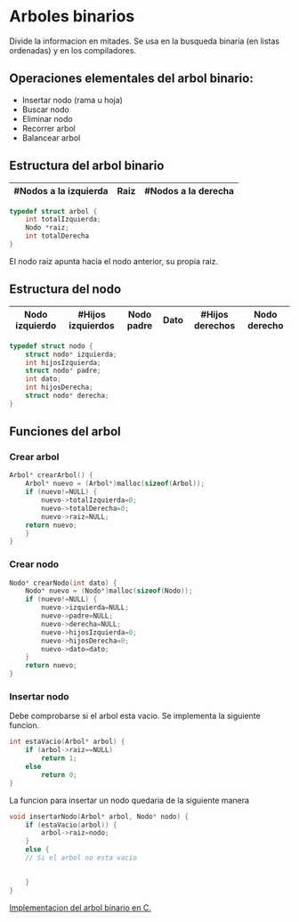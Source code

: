 # Arboles binarios

Divide la informacion en mitades. Se usa en la busqueda binaria (en listas ordenadas) y en los compiladores.

## Operaciones elementales del arbol binario:

- Insertar nodo (rama u hoja)
- Buscar nodo
- Eliminar nodo
- Recorrer arbol
- Balancear arbol


## Estructura del arbol binario

|#Nodos a la izquierda|Raiz|#Nodos a la derecha|
|---|---|---|

```C
typedef struct arbol {
    int totalIzquierda;
    Nodo *raiz;
    int totalDerecha
}
```
El nodo raiz apunta hacia el nodo anterior, su propia raiz.

## Estructura del nodo
|Nodo izquierdo|#Hijos izquierdos|Nodo padre|Dato|#Hijos derechos|Nodo derecho|
|---|---|---|---|----|---|

```C
typedef struct nodo {
    struct nodo* izquierda;
    int hijosIzquierda;
    struct nodo* padre;
    int dato;
    int hijosDerecha;
    struct nodo* derecha;
}
```

## Funciones del arbol

### Crear arbol

```C
Arbol* crearArbol() {
    Arbol* nuevo = (Arbol*)malloc(sizeof(Arbol));
    if (nuevo!=NULL) {
        nuevo->totalIzquierda=0;
        nuevo->totalDerecha=0;
        nuevo->raiz=NULL;
    return nuevo;
    }
}
```

### Crear nodo

```C
Nodo* crearNodo(int dato) {
    Nodo* nuevo = (Nodo*)malloc(sizeof(Nodo));
    if (nuevo!=NULL) {
        nuevo->izquierda=NULL;
        nuevo->padre=NULL;
        nuevo->derecha=NULL;
        nuevo->hijosIzquierda=0;
        nuevo->hijosDerecha=0;
        nuevo->dato=dato;
    }
    return nuevo;
}
```

### Insertar nodo

Debe comprobarse si el arbol esta vacio. Se implementa la siguiente funcion.

```C
int estaVacio(Arbol* arbol) {
    if (arbol->raiz==NULL) 
        return 1;
    else 
        return 0;
}
```

La funcion para insertar un nodo quedaria de la siguiente manera

```C
void insertarNodo(Arbol* arbol, Nodo* nodo) {
    if (estaVacio(arbol)) {
        arbol->raiz=nodo;
    }
    else { 
    // Si el arbol no esta vacio
    

    }
}
```

[Implementacion del arbol binario en C.](arbolbinario.c)